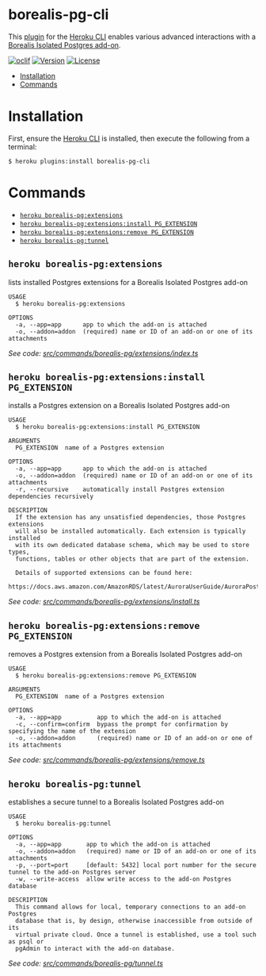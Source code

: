 borealis-pg-cli
===============

This [plugin](https://devcenter.heroku.com/articles/using-cli-plugins) for the [Heroku CLI](https://devcenter.heroku.com/articles/heroku-cli) enables various advanced interactions with a [Borealis Isolated Postgres add-on](https://elements.heroku.com/addons/borealis-pg).

[![oclif](https://img.shields.io/badge/cli-oclif-brightgreen.svg)](https://oclif.io)
[![Version](https://img.shields.io/npm/v/borealis-pg-cli.svg)](https://npmjs.org/package/borealis-pg-cli)
[![License](https://img.shields.io/npm/l/borealis-pg-cli.svg)](https://github.com/OldSneerJaw/borealis-pg-cli/blob/master/package.json)

<!-- toc -->
* [Installation](#installation)
* [Commands](#commands)
<!-- tocstop -->

# Installation

First, ensure the [Heroku CLI](https://devcenter.heroku.com/articles/heroku-cli) is installed, then execute the following from a terminal:

```sh-session
$ heroku plugins:install borealis-pg-cli
```

# Commands
<!-- commands -->
* [`heroku borealis-pg:extensions`](#heroku-borealis-pgextensions)
* [`heroku borealis-pg:extensions:install PG_EXTENSION`](#heroku-borealis-pgextensionsinstall-pg_extension)
* [`heroku borealis-pg:extensions:remove PG_EXTENSION`](#heroku-borealis-pgextensionsremove-pg_extension)
* [`heroku borealis-pg:tunnel`](#heroku-borealis-pgtunnel)

## `heroku borealis-pg:extensions`

lists installed Postgres extensions for a Borealis Isolated Postgres add-on

```
USAGE
  $ heroku borealis-pg:extensions

OPTIONS
  -a, --app=app      app to which the add-on is attached
  -o, --addon=addon  (required) name or ID of an add-on or one of its attachments
```

_See code: [src/commands/borealis-pg/extensions/index.ts](https://github.com/OldSneerJaw/borealis-pg-cli/blob/v0.1.0/src/commands/borealis-pg/extensions/index.ts)_

## `heroku borealis-pg:extensions:install PG_EXTENSION`

installs a Postgres extension on a Borealis Isolated Postgres add-on

```
USAGE
  $ heroku borealis-pg:extensions:install PG_EXTENSION

ARGUMENTS
  PG_EXTENSION  name of a Postgres extension

OPTIONS
  -a, --app=app      app to which the add-on is attached
  -o, --addon=addon  (required) name or ID of an add-on or one of its attachments
  -r, --recursive    automatically install Postgres extension dependencies recursively

DESCRIPTION
  If the extension has any unsatisfied dependencies, those Postgres extensions
  will also be installed automatically. Each extension is typically installed
  with its own dedicated database schema, which may be used to store types,
  functions, tables or other objects that are part of the extension.

  Details of supported extensions can be found here:
  https://docs.aws.amazon.com/AmazonRDS/latest/AuroraUserGuide/AuroraPostgreSQL.Extensions.html
```

_See code: [src/commands/borealis-pg/extensions/install.ts](https://github.com/OldSneerJaw/borealis-pg-cli/blob/v0.1.0/src/commands/borealis-pg/extensions/install.ts)_

## `heroku borealis-pg:extensions:remove PG_EXTENSION`

removes a Postgres extension from a Borealis Isolated Postgres add-on

```
USAGE
  $ heroku borealis-pg:extensions:remove PG_EXTENSION

ARGUMENTS
  PG_EXTENSION  name of a Postgres extension

OPTIONS
  -a, --app=app          app to which the add-on is attached
  -c, --confirm=confirm  bypass the prompt for confirmation by specifying the name of the extension
  -o, --addon=addon      (required) name or ID of an add-on or one of its attachments
```

_See code: [src/commands/borealis-pg/extensions/remove.ts](https://github.com/OldSneerJaw/borealis-pg-cli/blob/v0.1.0/src/commands/borealis-pg/extensions/remove.ts)_

## `heroku borealis-pg:tunnel`

establishes a secure tunnel to a Borealis Isolated Postgres add-on

```
USAGE
  $ heroku borealis-pg:tunnel

OPTIONS
  -a, --app=app       app to which the add-on is attached
  -o, --addon=addon   (required) name or ID of an add-on or one of its attachments
  -p, --port=port     [default: 5432] local port number for the secure tunnel to the add-on Postgres server
  -w, --write-access  allow write access to the add-on Postgres database

DESCRIPTION
  This command allows for local, temporary connections to an add-on Postgres
  database that is, by design, otherwise inaccessible from outside of its
  virtual private cloud. Once a tunnel is established, use a tool such as psql or
  pgAdmin to interact with the add-on database.
```

_See code: [src/commands/borealis-pg/tunnel.ts](https://github.com/OldSneerJaw/borealis-pg-cli/blob/v0.1.0/src/commands/borealis-pg/tunnel.ts)_
<!-- commandsstop -->
